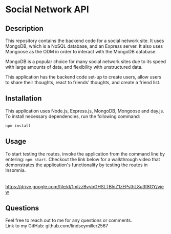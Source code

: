 # Social Network API 

## Description
This repository contains the backend code for a social network site. It uses MongoDB, which is a NoSQL database, and an Express server. It also uses Mongoose as the ODM in order to interact with the MongoDB database. <br/>

MongoDB is a popular choice for many social network sites due to its speed with large amounts of data, and flexibility with unstructured data. <br/>

This application has the backend code set-up to create users, allow users to share their thoughts, react to friends' thoughts, and create a friend list. 

## Installation
This application uses Node.js, Express.js, MongoDB, Mongoose and day.js. To install necessary dependencies, run the following command: 
```
npm install
```

## Usage
To start testing the routes, invoke the application from the command line by entering: `npm start`. Checkout the link below for a walkthrough video that demonstrates the application's functionality by testing the routes in Insomnia.  
<br/>
<br/>
https://drive.google.com/file/d/1mIzzBvybGHSLTB5iZ1zEPsthL8u3f8GY/view 

## Questions
Feel free to reach out to me for any questions or comments. <br/>
Link to my GitHub: github.com/lindseymiller2567